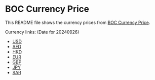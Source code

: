 # BOC Currency Price

This README file shows the currency prices from [BOC Currency Price](https://www.boc.cn/sourcedb/whpj/).

Currency links: (Date for 20240926)

- [USD](https://bocurrencyprice.techina.science/BOC_CURRENCY_PRICE/USD/20240926.json)
- [AED](https://bocurrencyprice.techina.science/BOC_CURRENCY_PRICE/AED/20240926.json)
- [HKD](https://bocurrencyprice.techina.science/BOC_CURRENCY_PRICE/HKD/20240926.json)
- [EUR](https://bocurrencyprice.techina.science/BOC_CURRENCY_PRICE/EUR/20240926.json)
- [GBP](https://bocurrencyprice.techina.science/BOC_CURRENCY_PRICE/GBP/20240926.json)
- [JPY](https://bocurrencyprice.techina.science/BOC_CURRENCY_PRICE/JPY/20240926.json)
- [SAR](https://bocurrencyprice.techina.science/BOC_CURRENCY_PRICE/SAR/20240926.json)
